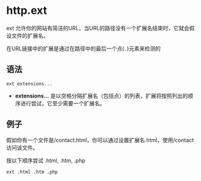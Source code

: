 # http.ext
ext 允许你的网站有简洁的URL，当URL的路径没有一个扩展名结束时，它就会假设文件的扩展名。

在URL链接中的扩展是通过在路径中的最后一个点(`.`)元素来检测的

## 语法
```
ext extensions...
```

*  **extensions...** 是以空格分隔扩展名（包括点）的列表，扩展将按照列出的顺序进行尝试，它至少需要一个扩展名。

## 例子
假如你有一个文件是/contact.html，你可以通过设置扩展名.html，使用/contact访问该文件。

按以下顺序尝试 .html, .htm, .php

```
ext .html .htm .php
```